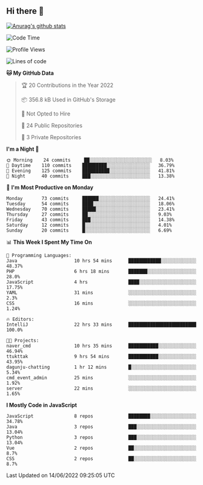 ## Hi there 👋

[![Anurag's github stats](https://github-readme-stats.vercel.app/api?username=Songwonseok)](https://github.com/anuraghazra/github-readme-stats)



<!--START_SECTION:waka-->
![Code Time](http://img.shields.io/badge/Code%20Time-1%2C555%20hrs%2046%20mins-blue)

![Profile Views](http://img.shields.io/badge/Profile%20Views-0-blue)

![Lines of code](https://img.shields.io/badge/From%20Hello%20World%20I%27ve%20Written-3%20Million%20lines%20of%20code-blue)

**🐱 My GitHub Data** 

> 🏆 20 Contributions in the Year 2022
 > 
> 📦 356.8 kB Used in GitHub's Storage 
 > 
> 🚫 Not Opted to Hire
 > 
> 📜 24 Public Repositories 
 > 
> 🔑 3 Private Repositories  
 > 
**I'm a Night 🦉** 

```text
🌞 Morning    24 commits     ██░░░░░░░░░░░░░░░░░░░░░░░   8.03% 
🌆 Daytime    110 commits    █████████░░░░░░░░░░░░░░░░   36.79% 
🌃 Evening    125 commits    ██████████░░░░░░░░░░░░░░░   41.81% 
🌙 Night      40 commits     ███░░░░░░░░░░░░░░░░░░░░░░   13.38%

```
📅 **I'm Most Productive on Monday** 

```text
Monday       73 commits     ██████░░░░░░░░░░░░░░░░░░░   24.41% 
Tuesday      54 commits     ████░░░░░░░░░░░░░░░░░░░░░   18.06% 
Wednesday    70 commits     █████░░░░░░░░░░░░░░░░░░░░   23.41% 
Thursday     27 commits     ██░░░░░░░░░░░░░░░░░░░░░░░   9.03% 
Friday       43 commits     ███░░░░░░░░░░░░░░░░░░░░░░   14.38% 
Saturday     12 commits     █░░░░░░░░░░░░░░░░░░░░░░░░   4.01% 
Sunday       20 commits     █░░░░░░░░░░░░░░░░░░░░░░░░   6.69%

```


📊 **This Week I Spent My Time On** 

```text
💬 Programming Languages: 
Java                     10 hrs 54 mins      ████████████░░░░░░░░░░░░░   48.37% 
PHP                      6 hrs 18 mins       ███████░░░░░░░░░░░░░░░░░░   28.0% 
JavaScript               4 hrs               ████░░░░░░░░░░░░░░░░░░░░░   17.75% 
YAML                     31 mins             ░░░░░░░░░░░░░░░░░░░░░░░░░   2.3% 
CSS                      16 mins             ░░░░░░░░░░░░░░░░░░░░░░░░░   1.24%

🔥 Editors: 
IntelliJ                 22 hrs 33 mins      █████████████████████████   100.0%

🐱‍💻 Projects: 
naver_cmd                10 hrs 35 mins      ███████████░░░░░░░░░░░░░░   46.94% 
ttukttak                 9 hrs 54 mins       ███████████░░░░░░░░░░░░░░   43.95% 
dagunju-chatting         1 hr 12 mins        █░░░░░░░░░░░░░░░░░░░░░░░░   5.34% 
cmd_event_admin          25 mins             ░░░░░░░░░░░░░░░░░░░░░░░░░   1.92% 
server                   22 mins             ░░░░░░░░░░░░░░░░░░░░░░░░░   1.65%

```

**I Mostly Code in JavaScript** 

```text
JavaScript               8 repos             ████████░░░░░░░░░░░░░░░░░   34.78% 
Java                     3 repos             ███░░░░░░░░░░░░░░░░░░░░░░   13.04% 
Python                   3 repos             ███░░░░░░░░░░░░░░░░░░░░░░   13.04% 
Vue                      2 repos             ██░░░░░░░░░░░░░░░░░░░░░░░   8.7% 
CSS                      2 repos             ██░░░░░░░░░░░░░░░░░░░░░░░   8.7%

```



 Last Updated on 14/06/2022 09:25:05 UTC
<!--END_SECTION:waka-->
